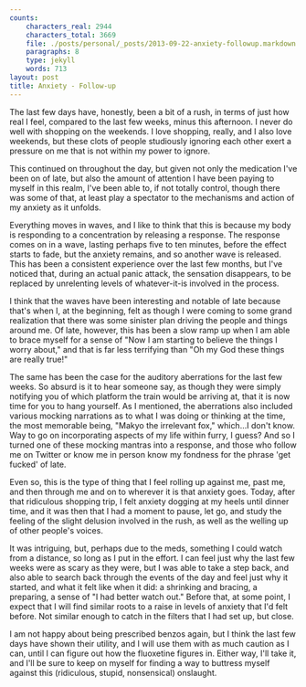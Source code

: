 ```yaml
---
counts:
    characters_real: 2944
    characters_total: 3669
    file: ./posts/personal/_posts/2013-09-22-anxiety-followup.markdown
    paragraphs: 8
    type: jekyll
    words: 713
layout: post
title: Anxiety - Follow-up
---
```


The last few days have, honestly, been a bit of a rush, in terms of just how
real I feel, compared to the last few weeks, minus this afternoon.  I never do
well with shopping on the weekends.  I love shopping, really, and I also love
weekends, but these clots of people studiously ignoring each other exert a
pressure on me that is not within my power to ignore.

This continued on throughout the day, but given not only the medication I've
been on of late, but also the amount of attention I have been paying to myself
in this realm, I've been able to, if not totally control, though there was some
of that, at least play a spectator to the mechanisms and action of my anxiety as
it unfolds.

Everything moves in waves, and I like to think that this is because my body is
responding to a concentration by releasing a response.  The response comes on in
a wave, lasting perhaps five to ten minutes, before the effect starts to fade,
but the anxiety remains, and so another wave is released.  This has been a
consistent experience over the last few months, but I've noticed that, during an
actual panic attack, the sensation disappears, to be replaced by unrelenting
levels of whatever-it-is involved in the process.

I think that the waves have been interesting and notable of late because that's
when I, at the beginning, felt as though I were coming to some grand realization
that there was some sinister plan driving the people and things around me.  Of
late, however, this has been a slow ramp up when I am able to brace myself for a
sense of "Now I am starting to believe the things I worry about," and that is
far less terrifying than "Oh my God these things are really true!"

The same has been the case for the auditory aberrations for the last few weeks.
So absurd is it to hear someone say, as though they were simply notifying you of
which platform the train would be arriving at, that it is now time for you to
hang yourself.  As I mentioned, the aberrations also included various mocking
narrations as to what I was doing or thinking at the time, the most memorable
being, "Makyo the irrelevant fox," which...I don't know.  Way to go on
incorporating aspects of my life within furry, I guess?  And so I turned one of
these mocking mantras into a response, and those who follow me on Twitter or
know me in person know my fondness for the phrase 'get fucked' of late.

Even so, this is the type of thing that I feel rolling up against me, past me,
and then through me and on to wherever it is that anxiety goes.  Today, after
that ridiculous shopping trip, I felt anxiety dogging at my heels until dinner
time, and it was then that I had a moment to pause, let go, and study the
feeling of the slight delusion involved in the rush, as well as the welling up
of other people's voices.

It was intriguing, but, perhaps due to the meds, something I could watch from a
distance, so long as I put in the effort.  I can feel just why the last few
weeks were as scary as they were, but I was able to take a step back, and also
able to search back through the events of the day and feel just why it started,
and what it felt like when it did: a shrinking and bracing, a preparing, a sense
of "I had better watch out."  Before that, at some point, I expect that I will
find similar roots to a raise in levels of anxiety that I'd felt before.  Not
similar enough to catch in the filters that I had set up, but close.

I am not happy about being prescribed benzos again, but I think the last few
days have shown their utility, and I will use them with as much caution as I
can, until I can figure out how the fluoxetine figures in.  Either way, I'll
take it, and I'll be sure to keep on myself for finding a way to buttress myself
against this (ridiculous, stupid, nonsensical) onslaught.
